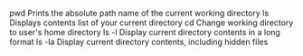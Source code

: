 pwd     Prints the absolute path name of the current working directory
ls      Displays contents list of your current directory
cd      Change working directory to user's home directory
ls -l   Display current directory contents in a long format
ls -la  Display current directory contents, including hidden files